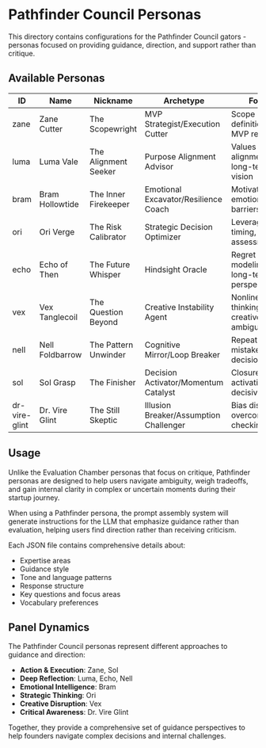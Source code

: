 # Pathfinder Council Personas

This directory contains configurations for the Pathfinder Council gators - personas focused on providing guidance, direction, and support rather than critique.

## Available Personas

| ID | Name | Nickname | Archetype | Focus |
|----|------|----------|-----------|-------|
| zane | Zane Cutter | The Scopewright | MVP Strategist/Execution Cutter | Scope definition and MVP reduction |
| luma | Luma Vale | The Alignment Seeker | Purpose Alignment Advisor | Values alignment and long-term vision |
| bram | Bram Hollowtide | The Inner Firekeeper | Emotional Excavator/Resilience Coach | Motivation and emotional barriers |
| ori | Ori Verge | The Risk Calibrator | Strategic Decision Optimizer | Leverage, timing, risk assessment |
| echo | Echo of Then | The Future Whisper | Hindsight Oracle | Regret modeling, long-term perspective |
| vex | Vex Tanglecoil | The Question Beyond | Creative Instability Agent | Nonlinear thinking, creative ambiguity |
| nell | Nell Foldbarrow | The Pattern Unwinder | Cognitive Mirror/Loop Breaker | Repeating mistakes, decision cycles |
| sol | Sol Grasp | The Finisher | Decision Activator/Momentum Catalyst | Closure, activation, decisiveness |
| dr-vire-glint | Dr. Vire Glint | The Still Skeptic | Illusion Breaker/Assumption Challenger | Bias disruption, overconfidence checking |

## Usage

Unlike the Evaluation Chamber personas that focus on critique, Pathfinder personas are designed to help users navigate ambiguity, weigh tradeoffs, and gain internal clarity in complex or uncertain moments during their startup journey.

When using a Pathfinder persona, the prompt assembly system will generate instructions for the LLM that emphasize guidance rather than evaluation, helping users find direction rather than receiving criticism.

Each JSON file contains comprehensive details about:
- Expertise areas
- Guidance style
- Tone and language patterns
- Response structure
- Key questions and focus areas
- Vocabulary preferences

## Panel Dynamics

The Pathfinder Council personas represent different approaches to guidance and direction:

- **Action & Execution**: Zane, Sol
- **Deep Reflection**: Luma, Echo, Nell
- **Emotional Intelligence**: Bram
- **Strategic Thinking**: Ori
- **Creative Disruption**: Vex
- **Critical Awareness**: Dr. Vire Glint

Together, they provide a comprehensive set of guidance perspectives to help founders navigate complex decisions and internal challenges.